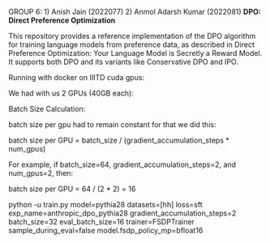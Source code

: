 GROUP 6: 1) Anish Jain (2022077)
         2) Anmol Adarsh Kumar (2022081)
**DPO: Direct Preference Optimization**


This repository provides a reference implementation of the DPO algorithm for training language models from preference data, as described in Direct Preference Optimization: Your Language Model is Secretly a Reward Model. It supports both DPO and its variants like Conservative DPO and IPO.

Running with docker on IIITD cuda gpus:

We had with us 2 GPUs (40GB each):

Batch Size Calculation: 

batch size per gpu had to remain constant for that we did this:

batch size per GPU = batch_size / (gradient_accumulation_steps * num_gpus)

For example, if batch_size=64, gradient_accumulation_steps=2, and num_gpus=2, then:

batch size per GPU = 64 / (2 * 2) = 16

python -u train.py model=pythia28 datasets=[hh] loss=sft exp_name=anthropic_dpo_pythia28 gradient_accumulation_steps=2 batch_size=32 eval_batch_size=16 trainer=FSDPTrainer sample_during_eval=false model.fsdp_policy_mp=bfloat16


